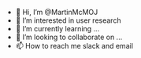 - 👋 Hi, I’m @MartinMcMOJ
- 👀 I’m interested in user research
- 🌱 I’m currently learning ...
- 💞️ I’m looking to collaborate on ...
- 📫 How to reach me slack and email

<!---
MartinMcMOJ/MartinMcMOJ is a ✨ special ✨ repository because its `README.md` (this file) appears on your GitHub profile.
You can click the Preview link to take a look at your changes.
--->
